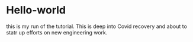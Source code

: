 # Hello-world
this is my run of the tutorial. This is deep into Covid recovery and about to statr up efforts on new engineering work.

